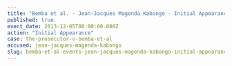 ```yaml
---
title: "Bemba et al. - Jean-Jacques Magenda Kabongo - Initial Appearance"
published: true
event_date: 2013-12-05T00:00:00.000Z
action: "Initial Appearance"
case: the-prosecutor-v-bemba-et-al
accused: jean-jacques-magenda-kabongo
slug: bemba-et-al-events-jean-jacques-magenda-kabongo-initial-appearance
---
```

